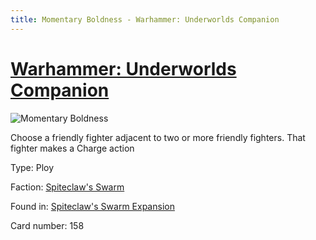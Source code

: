 ```yaml
---
title: Momentary Boldness - Warhammer: Underworlds Companion
---
```


# [Warhammer: Underworlds Companion](https://guidokessels.github.io/wh-underworlds)

  

![Momentary Boldness](https://warhammerunderworlds.com/wp-content/uploads/sites/6/2018/02/158_ENG.png)

Choose a friendly fighter adjacent to two or more friendly fighters. That fighter makes a Charge action

Type: Ploy

Faction: [Spiteclaw's Swarm](https://guidokessels.github.io/wh-underworlds/factions/spiteclaws-swarm)

Found in: [Spiteclaw's Swarm Expansion](https://guidokessels.github.io/wh-underworlds/locations/spiteclaws-swarm-expansion)

Card number: 158

